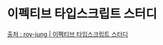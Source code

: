 # 이펙티브 타입스크립트 스터디

[출처 : roy-jung | 이펙티브 타입스크립트 스터디](https://github.com/roy-jung/effective-typescript)
